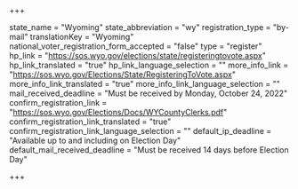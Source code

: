 +++

state_name = "Wyoming"
state_abbreviation = "wy"
registration_type = "by-mail"
translationKey = "Wyoming"
national_voter_registration_form_accepted = "false"
type = "register"
hp_link = "https://sos.wyo.gov/elections/state/registeringtovote.aspx"
hp_link_translated = "true"
hp_link_language_selection = ""
more_info_link = "https://sos.wyo.gov/Elections/State/RegisteringToVote.aspx"
more_info_link_translated = "true"
more_info_link_language_selection = ""
mail_received_deadline = "Must be received by Monday, October 24, 2022"
confirm_registration_link = "https://sos.wyo.gov/Elections/Docs/WYCountyClerks.pdf"
confirm_registration_link_translated = "true"
confirm_registration_link_language_selection = ""
default_ip_deadline = "Available up to and including on Election Day"
default_mail_received_deadline = "Must be received 14 days before Election Day"

+++